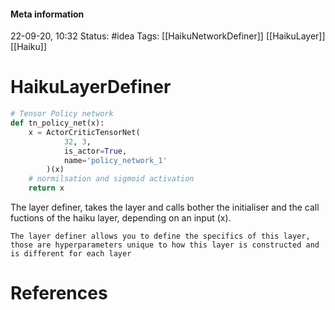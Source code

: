 #### Meta information
22-09-20, 10:32
Status: #idea
Tags: [[HaikuNetworkDefiner]] [[HaikuLayer]] [[Haiku]]





# HaikuLayerDefiner
```python
# Tensor Policy network
def tn_policy_net(x):
	x = ActorCriticTensorNet(
			32, 3,
			is_actor=True,
			name='policy_network_1'
		)(x)
	# normilsation and sigmoid activation
	return x
```


The layer definer, takes the layer and calls bother the initialiser and the call fuctions of the haiku layer,  depending on an input (x).

```ad-important
The layer definer allows you to define the specifics of this layer, those are hyperparameters unique to how this layer is constructed and is different for each layer
```







# References
